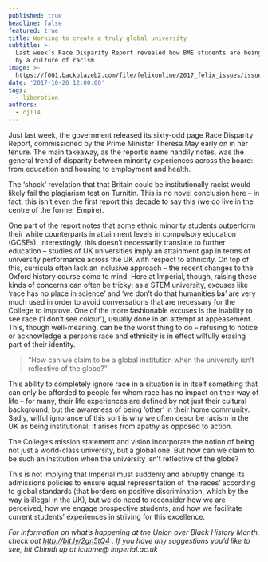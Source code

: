 ```yaml
---
published: true
headline: false
featured: true
title: Working to create a truly global university
subtitle: >-
  Last week’s Race Disparity Report revealed how BME students are being let down
  by a culture of racism
image: >-
  https://f001.backblazeb2.com/file/felixonline/2017_felix_issues/issue_1672/BME+Photo.jpg
date: '2017-10-20 12:00:00'
tags:
  - liberation
authors:
  - cji14
---
```

Just last week, the government released its sixty-odd page Race Disparity Report, commissioned by the Prime Minister Theresa May early on in her tenure. The main takeaway, as the report’s name handily notes, was the general trend of disparity between minority experiences across the board: from education and housing to employment and health.

The ‘shock’ revelation that that Britain could be institutionally racist would likely fail the plagiarism test on Turnitin. This is no novel conclusion here – in fact, this isn’t even the first report this decade to say this (we do live in the centre of the former Empire).

One part of the report notes that some ethnic minority students outperform their white counterparts in attainment levels in compulsory education (GCSEs). Interestingly, this doesn’t necessarily translate to further education – studies of UK universities imply an attainment gap in terms of university performance across the UK with respect to ethnicity. On top of this, curricula often lack an inclusive approach – the recent changes to the Oxford history course come to mind.
Here at Imperial, though, raising these kinds of concerns can often be tricky: as a STEM university, excuses like ‘race has no place in science’ and ‘we don’t do that humanities b***s***’ are very much used in order to avoid conversations that are necessary for the College to improve.
One of the more fashionable excuses is the inability to see race (‘I don’t see colour’), usually done in an attempt at appeasement. This, though well-meaning, can be the worst thing to do – refusing to notice or acknowledge a person’s race and ethnicity is in effect wilfully erasing part of their identity.

> “How can we claim to be a global institution when the university isn’t reflective of the globe?”

This ability to completely ignore race in a situation is in itself something that can only be afforded to people for whom race has no impact on their way of life – for many, their life experiences are defined by not just their cultural background, but the awareness of being ‘other’ in their home community. Sadly, wilful ignorance of this sort is why we often describe racism in the UK as being institutional; it arises from apathy as opposed to action.

The College’s mission statement and vision incorporate the notion of being not just a world-class university, but a global one. But how can we claim to be such an institution when the university isn’t reflective of the globe?

This is not implying that Imperial must suddenly and abruptly change its admissions policies to ensure equal representation of ‘the races’ according to global standards (that borders on positive discrimination, which by the way is illegal in the UK), but we do need to reconsider how we are perceived, how we engage prospective students, and how we facilitate current students’ experiences in striving for this excellence.

_For information on what’s happening at the Union over Black History Month, check out http://bit.ly/2gn5tQ4 .  If you have any suggestions you’d like to see, hit Chimdi up at icubme@ imperial.ac.uk_
